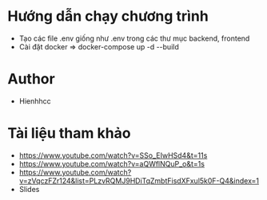 # Hướng dẫn chạy chương trình
- Tạo các file .env giống như .env trong các thư mục backend, frontend
- Cài đặt docker => docker-compose up -d --build

# Author

- Hienhhcc

# Tài liệu tham khảo
- https://www.youtube.com/watch?v=SSo_EIwHSd4&t=11s
- https://www.youtube.com/watch?v=aQWflNQuP_o&t=1s
- https://www.youtube.com/watch?v=zVqczFZr124&list=PLzvRQMJ9HDiTqZmbtFisdXFxul5k0F-Q4&index=1
- Slides